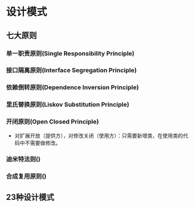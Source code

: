 # 设计模式

## 七大原则

### 单一职责原则(Single Responsibility Principle)

### 接口隔离原则(Interface Segregation Principle)

### 依赖倒转原则(Dependence Inversion Principle)

### 里氏替换原则(Liskov Substitution Principle)

### 开闭原则(Open Closed Principle)
* 对扩展开放（提供方），对修改关闭（使用方）：只需要新增类，在使用类的代码中不需要做修改。
### 迪米特法则()

### 合成复用原则()

## 23种设计模式
